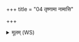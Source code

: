 +++
title = "04 तृष्णामा नामासि"

+++
<details><summary>मूलम् (WS)</summary>

तृष्णामा नामासि कृष्णशकुनेर्मुखं निर्ऋतेर्मुखम् ।  
तं त्वा स्वप्न तथा विद्म ॥ ४ ॥
</details>